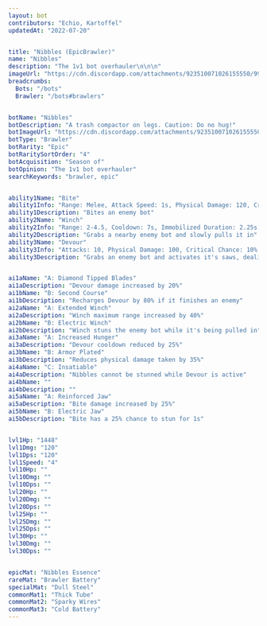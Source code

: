 ```yaml
---
layout: bot
contributors: "Echio, Kartoffel"
updatedAt: "2022-07-20"


title: "Nibbles (EpicBrawler)"
name: "Nibbles"
description: "The 1v1 bot overhauler\n\n\n"
imageUrl: "https://cdn.discordapp.com/attachments/923510071026155550/999000144345309264/unknown.png"
breadcrumbs:
  Bots: "/bots"
  Brawler: "/bots#brawlers"


botName: "Nibbles"
botDescription: "A trash compactor on legs. Caution: Do no hug!"
botImageUrl: "https://cdn.discordapp.com/attachments/923510071026155550/999000144345309264/unknown.png"
botType: "Brawler"
botRarity: "Epic"
botRaritySortOrder: "4"
botAcquisition: "Season of"
botOpinion: "The 1v1 bot overhauler"
searchKeywords: "brawler, epic"


ability1Name: "Bite"
ability1Info: "Range: Melee, Attack Speed: 1s, Physical Damage: 120, Critical Chance: 10%"
ability1Description: "Bites an enemy bot"
ability2Name: "Winch"
ability2Info: "Range: 2-4.5, Cooldown: 7s, Immobilized Duration: 2.25s, Physical Damage: 50, Critical Chance: 10%"
ability2Description: "Grabs a nearby enemy bot and slowly pulls it in"
ability3Name: "Devour"
ability3Info: "Attacks: 10, Physical Damage: 100, Critical Chance: 10%, Range: Melee, Cooldown: 9s"
ability3Description: "Grabs an enemy bot and activates it's saws, dealing massive damage over a few seconds"


ai1aName: "A: Diamond Tipped Blades"
ai1aDescription: "Devour damage increased by 20%"
ai1bName: "B: Second Course"
ai1bDescription: "Recharges Devour by 80% if it finishes an enemy"
ai2aName: "A: Extended Winch"
ai2aDescription: "Winch maximum range increased by 40%"
ai2bName: "B: Electric Winch"
ai2bDescription: "Winch stuns the enemy bot while it's being pulled in"
ai3aName: "A: Increased Hunger"
ai3aDescription: "Devour cooldown reduced by 25%"
ai3bName: "B: Armor Plated"
ai3bDescription: "Reduces physical damage taken by 35%"
ai4aName: "C: Insatiable"
ai4aDescription: "Nibbles cannot be stunned while Devour is active"
ai4bName: ""
ai4bDescription: ""
ai5aName: "A: Reinforced Jaw"
ai5aDescription: "Bite damage increased by 25%"
ai5bName: "B: Electric Jaw"
ai5bDescription: "Bite has a 25% chance to stun for 1s"


lvl1Hp: "1448"
lvl1Dmg: "120"
lvl1Dps: "120"
lvl1Speed: "4"
lvl10Hp: ""
lvl10Dmg: ""
lvl10Dps: ""
lvl20Hp: ""
lvl20Dmg: ""
lvl20Dps: ""
lvl25Hp: ""
lvl25Dmg: ""
lvl25Dps: ""
lvl30Hp: ""
lvl30Dmg: ""
lvl30Dps: ""


epicMat: "Nibbles Essence"
rareMat: "Brawler Battery"
specialMat: "Dull Steel"
commonMat1: "Thick Tube"
commonMat2: "Sparky Wires"
commonMat3: "Cold Battery"
---
```



